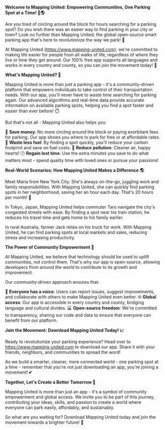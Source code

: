 **Welcome to Mapping United: Empowering Communities, One Parking Spot at a Time! 🚗🌎**

Are you tired of circling around the block for hours searching for a parking spot? Do you wish there was an easier way to find parking in your city or town? Look no further than Mapping United, the global open-source smart parking app that's here to revolutionize the way we park! 🚀

At Mapping United (https://www.mapping-united.com), we're committed to making life easier for people from all walks of life, regardless of where they live or how they get around. Our 100% free app supports all languages and works in every country and county, so you can join the movement today! 🌟

**What's Mapping United? 🤔**

Mapping United is more than just a parking app - it's a community-driven platform that empowers individuals to take control of their transportation needs. With our app, you'll never have to waste time searching for parking again. Our advanced algorithms and real-time data provide accurate information on available parking spots, helping you find a spot faster and easier than ever before! ⏱️

But that's not all - Mapping United also helps you:

💸 **Save money**: No more circling around the block or paying exorbitant fees for parking. Our app shows you where to park for free or at affordable rates.
🌿 **Waste less fuel**: By finding a spot quickly, you'll reduce your carbon footprint and save on fuel costs.
💚 **Reduce pollution**: Cleaner air, happy hearts!
🕒️ **Regain lost time**: Use the extra minutes you save to do what matters most - spend quality time with loved ones or pursue your passions!

**Real-World Scenarios: How Mapping United Makes a Difference 🌎**

Meet Maria from New York City. She's always on-the-go, juggling work and family responsibilities. With Mapping United, she can quickly find parking spots in her neighborhood, saving her an hour each day. That's 20 hours per month! 💪

In Tokyo, Japan, Mapping United helps commuter Taro navigate the city's congested streets with ease. By finding a spot near his train station, he reduces his travel time and gets home to his family earlier.

In rural Australia, farmer Jack relies on his truck for work. With Mapping United, he can find parking spots at local markets and sales, reducing stress and increasing productivity.

**The Power of Community Empowerment 🌟**

At Mapping United, we believe that technology should be used to uplift communities, not control them. That's why our app is open-source, allowing developers from around the world to contribute to its growth and improvement.

Our community-driven approach ensures that:

🤝 **Everyone has a voice**: Users can report issues, suggest improvements, and collaborate with others to make Mapping United even better.
🌐 **Global access**: Our app is accessible in every country and county, bridging language and cultural divides.
💻 **Open-source freedom**: We're committed to transparency, sharing our code and data to ensure that everyone can benefit from our platform.

**Join the Movement: Download Mapping United Today! 📈**

Ready to revolutionize your parking experience? Head over to https://www.mapping-united.com to download our app. Share it with your friends, neighbors, and communities to spread the word!

As we build a smarter, cleaner, more connected world - one parking spot at a time - remember that you're not just downloading an app, you're joining a movement! 💕

**Together, Let's Create a Better Tomorrow 🌟**

Mapping United is more than just an app - it's a symbol of community empowerment and global access. We invite you to be part of this journey, contributing your ideas, skills, and passion to create a world where everyone can park easily, affordably, and sustainably.

So what are you waiting for? Download Mapping United today and join the movement towards a brighter future! 🚀